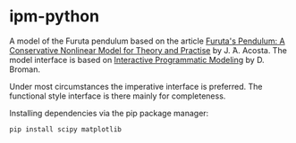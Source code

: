 
# ipm-python
A model of the Furuta pendulum based on the article [Furuta's Pendulum: A
Conservative Nonlinear Model for Theory and
Practise](https://doi.org/10.1155/2010/742894) by J. ́A. Acosta. The model
interface is based on [Interactive Programmatic
Modeling](https://dl.acm.org/doi/10.1145/3431387) by D. Broman.

Under most circumstances the imperative interface is preferred. The functional
style interface is there mainly for completeness.


Installing dependencies via the pip package manager:

```
pip install scipy matplotlib 
```

